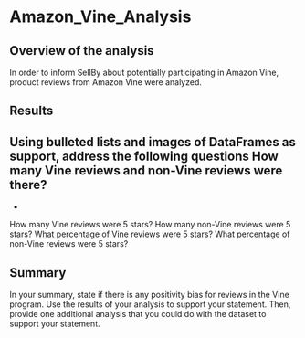 # Amazon_Vine_Analysis

## Overview of the analysis

In order to inform SellBy about potentially participating in Amazon Vine, product reviews from Amazon Vine were analyzed. 

## Results

Using bulleted lists and images of DataFrames as support, address the following questions
How many Vine reviews and non-Vine reviews were there?
-
-

How many Vine reviews were 5 stars? How many non-Vine reviews were 5 stars?
What percentage of Vine reviews were 5 stars? What percentage of non-Vine reviews were 5 stars?

## Summary

In your summary, state if there is any positivity bias for reviews in the Vine program. Use the results of your analysis to support your statement. Then, provide one additional analysis that you could do with the dataset to support your statement.
